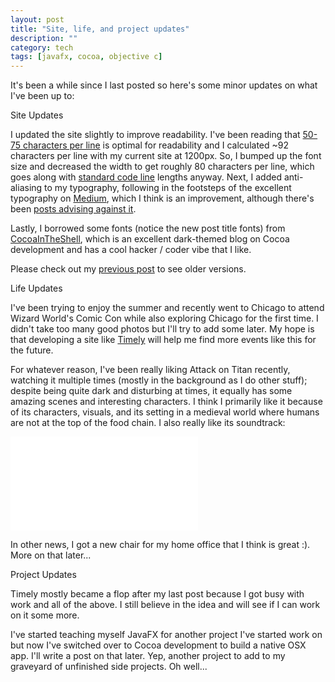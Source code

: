 ```yaml
---
layout: post
title: "Site, life, and project updates"
description: ""
category: tech
tags: [javafx, cocoa, objective c]
---
```



It's been a while since I last posted so here's some minor updates on what I've been up to:

<div class="mSpotlight">Site Updates</div>

I updated the site slightly to improve readability. I've been reading that [50-75 characters per line](http://baymard.com/blog/line-length-readability)
 is optimal for readability and I calculated ~92 characters per line with my current site at 1200px. So, I bumped up the
 font size and decreased the width to get roughly 80 characters per line, which goes along with
 [standard code line](http://programmers.stackexchange.com/questions/148677/why-is-80-characters-the-standard-limit-for-code-width) lengths anyway.
Next, I added anti-aliasing to my typography, following in the footsteps of the excellent typography on
[Medium](https://medium.com/@fat/mediums-css-is-actually-pretty-fucking-good-b8e2a6c78b06), which I think is an improvement,
although there's been [posts advising against it](http://usabilitypost.com/2012/11/05/stop-fixing-font-smoothing/).

Lastly, I borrowed some fonts (notice the new post title fonts) from [CocoaInTheShell](http://cocoaintheshell.com/),
which is an excellent dark-themed blog on Cocoa development and has a cool hacker / coder  vibe that I like.

Please check out my [previous post](/tech/2014/07/20/design-104/) to see older versions.

<div class="mSpotlight">Life Updates</div>

I've been trying to enjoy the summer and recently went to Chicago to attend Wizard World's Comic Con while also
exploring Chicago for the first time. I didn't take too many good photos but I'll try to add some later. My hope is
that developing a site like [Timely](http://www.timely.es) will help me find more events like this for the future.

For whatever reason, I've been really liking Attack on Titan recently, watching it multiple times (mostly in the
background as I do other stuff); despite being quite dark and disturbing at times, it equally has some amazing scenes
and interesting characters. I think I primarily like it because of its characters, visuals, and its setting in a medieval world
 where humans are not at the top of the food chain. I also really like its soundtrack:

<iframe class="youtubePlayer" src="//www.youtube.com/embed/XMXgHfHxKVM?list=PLYX-9Ms9JaMUYOSmIhjfveXrZjZioJUCs" frameborder="0" allowfullscreen></iframe>


In other news, I got a new chair for my home office that I think is great :). More on that later...

<div class="mSpotlight">Project Updates</div>

Timely mostly became a flop after my last post because I got busy with work and all of the above. I still believe in
the idea and will see if I can work on it some more.

I've started teaching myself JavaFX for another project I've started work on but now I've switched over to Cocoa development
to build a native OSX app. I'll write a post on that later. Yep, another project to add to my graveyard of unfinished
side projects. Oh well...
